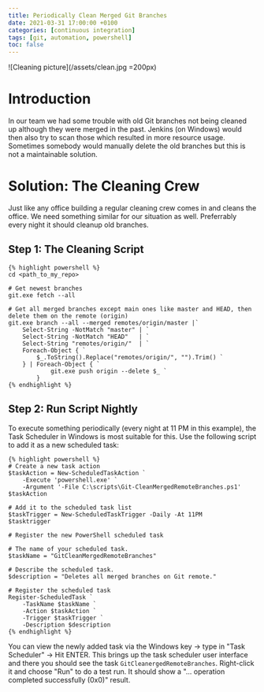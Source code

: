 ```yaml
---
title: Periodically Clean Merged Git Branches
date: 2021-03-31 17:00:00 +0100
categories: [continuous integration]
tags: [git, automation, powershell]
toc: false
---
```


![Cleaning picture](/assets/clean.jpg =200px)

# Introduction

In our team we had some trouble with old Git branches not being cleaned up although they were merged in the past.
Jenkins (on Windows) would then also try to scan those which resulted in more resource usage.
Sometimes somebody would manually delete the old branches but this is not a maintainable solution.

# Solution: The Cleaning Crew

Just like any office building a regular cleaning crew comes in and cleans the office.
We need something similar for our situation as well.
Preferrably every night it should cleanup old branches.

## Step 1: The Cleaning Script
    {% highlight powershell %}
    cd <path_to_my_repo>

    # Get newest branches
    git.exe fetch --all

    # Get all merged branches except main ones like master and HEAD, then delete them on the remote (origin)
    git.exe branch --all --merged remotes/origin/master |`
        Select-String -NotMatch "master" | `
        Select-String -NotMatch "HEAD"   | `
        Select-String "remotes/origin/"  | `
        Foreach-Object { `
            $_.ToString().Replace("remotes/origin/", "").Trim() `
        } | Foreach-Object { `
                git.exe push origin --delete $_ `
            }
    {% endhighlight %}

## Step 2: Run Script Nightly

To execute something periodically (every night at 11 PM in this example), the Task Scheduler in Windows is most suitable for this.
Use the following script to add it as a new scheduled task:

    {% highlight powershell %}
    # Create a new task action
    $taskAction = New-ScheduledTaskAction `
        -Execute 'powershell.exe' `
        -Argument '-File C:\scripts\Git-CleanMergedRemoteBranches.ps1'
    $taskAction

    # Add it to the scheduled task list
    $taskTrigger = New-ScheduledTaskTrigger -Daily -At 11PM
    $tasktrigger

    # Register the new PowerShell scheduled task

    # The name of your scheduled task.
    $taskName = "GitCleanMergedRemoteBranches"

    # Describe the scheduled task.
    $description = "Deletes all merged branches on Git remote."

    # Register the scheduled task
    Register-ScheduledTask `
        -TaskName $taskName `
        -Action $taskAction `
        -Trigger $taskTrigger `
        -Description $description
    {% endhighlight %}

You can view the newly added task via the Windows key -> type in "Task Scheduler" -> Hit ENTER.
This brings up the task scheduler user interface and there you should see the task `GitCleanergedRemoteBranches`.
Right-click it and choose "Run" to do a test run. It should show a "... operation completed successfully (0x0)" result.
